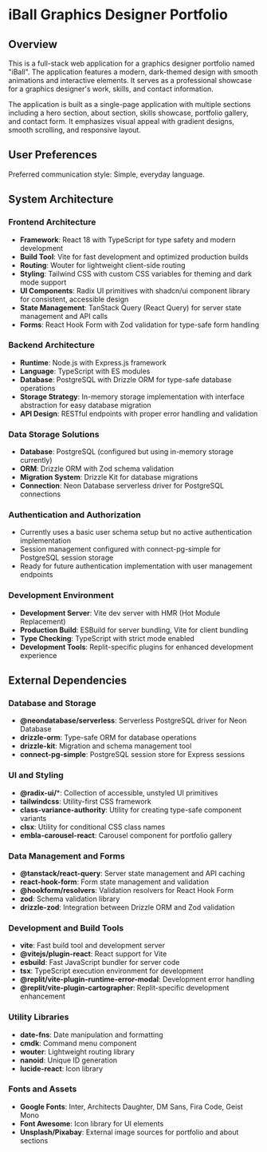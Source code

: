 # iBall Graphics Designer Portfolio

## Overview

This is a full-stack web application for a graphics designer portfolio named "iBall". The application features a modern, dark-themed design with smooth animations and interactive elements. It serves as a professional showcase for a graphics designer's work, skills, and contact information.

The application is built as a single-page application with multiple sections including a hero section, about section, skills showcase, portfolio gallery, and contact form. It emphasizes visual appeal with gradient designs, smooth scrolling, and responsive layout.

## User Preferences

Preferred communication style: Simple, everyday language.

## System Architecture

### Frontend Architecture
- **Framework**: React 18 with TypeScript for type safety and modern development
- **Build Tool**: Vite for fast development and optimized production builds
- **Routing**: Wouter for lightweight client-side routing
- **Styling**: Tailwind CSS with custom CSS variables for theming and dark mode support
- **UI Components**: Radix UI primitives with shadcn/ui component library for consistent, accessible design
- **State Management**: TanStack Query (React Query) for server state management and API calls
- **Forms**: React Hook Form with Zod validation for type-safe form handling

### Backend Architecture
- **Runtime**: Node.js with Express.js framework
- **Language**: TypeScript with ES modules
- **Database**: PostgreSQL with Drizzle ORM for type-safe database operations
- **Storage Strategy**: In-memory storage implementation with interface abstraction for easy database migration
- **API Design**: RESTful endpoints with proper error handling and validation

### Data Storage Solutions
- **Database**: PostgreSQL (configured but using in-memory storage currently)
- **ORM**: Drizzle ORM with Zod schema validation
- **Migration System**: Drizzle Kit for database migrations
- **Connection**: Neon Database serverless driver for PostgreSQL connections

### Authentication and Authorization
- Currently uses a basic user schema setup but no active authentication implementation
- Session management configured with connect-pg-simple for PostgreSQL session storage
- Ready for future authentication implementation with user management endpoints

### Development Environment
- **Development Server**: Vite dev server with HMR (Hot Module Replacement)
- **Production Build**: ESBuild for server bundling, Vite for client bundling
- **Type Checking**: TypeScript with strict mode enabled
- **Development Tools**: Replit-specific plugins for enhanced development experience

## External Dependencies

### Database and Storage
- **@neondatabase/serverless**: Serverless PostgreSQL driver for Neon Database
- **drizzle-orm**: Type-safe ORM for database operations
- **drizzle-kit**: Migration and schema management tool
- **connect-pg-simple**: PostgreSQL session store for Express sessions

### UI and Styling
- **@radix-ui/***: Collection of accessible, unstyled UI primitives
- **tailwindcss**: Utility-first CSS framework
- **class-variance-authority**: Utility for creating type-safe component variants
- **clsx**: Utility for conditional CSS class names
- **embla-carousel-react**: Carousel component for portfolio gallery

### Data Management and Forms
- **@tanstack/react-query**: Server state management and API caching
- **react-hook-form**: Form state management and validation
- **@hookform/resolvers**: Validation resolvers for React Hook Form
- **zod**: Schema validation library
- **drizzle-zod**: Integration between Drizzle ORM and Zod validation

### Development and Build Tools
- **vite**: Fast build tool and development server
- **@vitejs/plugin-react**: React support for Vite
- **esbuild**: Fast JavaScript bundler for server code
- **tsx**: TypeScript execution environment for development
- **@replit/vite-plugin-runtime-error-modal**: Development error handling
- **@replit/vite-plugin-cartographer**: Replit-specific development enhancement

### Utility Libraries
- **date-fns**: Date manipulation and formatting
- **cmdk**: Command menu component
- **wouter**: Lightweight routing library
- **nanoid**: Unique ID generation
- **lucide-react**: Icon library

### Fonts and Assets
- **Google Fonts**: Inter, Architects Daughter, DM Sans, Fira Code, Geist Mono
- **Font Awesome**: Icon library for UI elements
- **Unsplash/Pixabay**: External image sources for portfolio and about sections